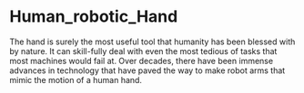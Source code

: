# Human_robotic_Hand
The hand is surely the most useful tool that humanity has been blessed with by nature. It can skill-fully deal with even the most tedious of tasks that most machines would fail at. Over decades, there have been immense advances in technology that have paved the way to make robot arms that mimic the motion of a human hand. 

